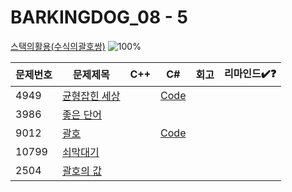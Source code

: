 # BARKINGDOG_08 - 5

[스택의활용(수식의괄호쌍)](https://github.com/encrypted-def/basic-algo-lecture/blob/master/workbook/0x08.md)
![100%](https://progress-bar.xyz/2/?scale=5&title=progress&width=500&color=babaca&suffix=/5)

| 문제번호 | 문제제목                             | C++ | C#  | 회고 | 리마인드✔️❓ |
| -------- | ------------------------------------ | --- | --- | ---- | ------------ |
| 4949     | [균형잡힌 세상](https://boj.kr/4949) |   | [Code](../Baekjoon/Silver/4949.cs) |   |              |
| 3986     | [좋은 단어](https://boj.kr/3986)     |     |     |      |              |
| 9012     | [괄호](https://boj.kr/9012)          |   | [Code](../Baekjoon/Silver/9012.cs) |   |              |
| 10799    | [쇠막대기](https://boj.kr/10799)     |     |     |      |              |
| 2504     | [괄호의 값](https://boj.kr/2504)     |     |     |      |              |
